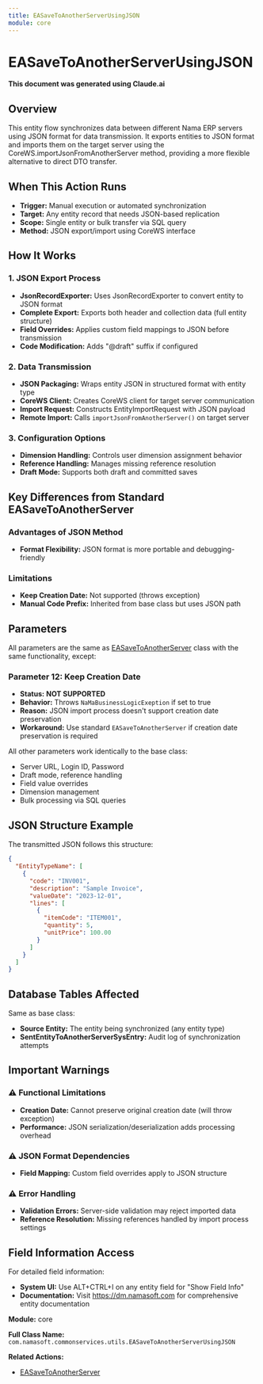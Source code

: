 ```yaml
---
title: EASaveToAnotherServerUsingJSON
module: core
---
```



<div class='entity-flows'>

# EASaveToAnotherServerUsingJSON

**This document was generated using Claude.ai**

## Overview

This entity flow synchronizes data between different Nama ERP servers using JSON format for data transmission. It exports entities to JSON format and imports them on the target server using the CoreWS.importJsonFromAnotherServer method, providing a more flexible alternative to direct DTO transfer.

## When This Action Runs

- **Trigger:** Manual execution or automated synchronization
- **Target:** Any entity record that needs JSON-based replication
- **Scope:** Single entity or bulk transfer via SQL query
- **Method:** JSON export/import using CoreWS interface

## How It Works

### 1. JSON Export Process
- **JsonRecordExporter:** Uses JsonRecordExporter to convert entity to JSON format
- **Complete Export:** Exports both header and collection data (full entity structure)
- **Field Overrides:** Applies custom field mappings to JSON before transmission
- **Code Modification:** Adds "@draft" suffix if configured

### 2. Data Transmission
- **JSON Packaging:** Wraps entity JSON in structured format with entity type
- **CoreWS Client:** Creates CoreWS client for target server communication
- **Import Request:** Constructs EntityImportRequest with JSON payload
- **Remote Import:** Calls `importJsonFromAnotherServer()` on target server

### 3. Configuration Options
- **Dimension Handling:** Controls user dimension assignment behavior
- **Reference Handling:** Manages missing reference resolution
- **Draft Mode:** Supports both draft and committed saves

## Key Differences from Standard EASaveToAnotherServer

### Advantages of JSON Method
- **Format Flexibility:** JSON format is more portable and debugging-friendly

### Limitations
- **Keep Creation Date:** Not supported (throws exception)
- **Manual Code Prefix:** Inherited from base class but uses JSON path

## Parameters

All parameters are the same as [EASaveToAnotherServer](EASaveToAnotherServer.md) class with the same functionality, except:

### Parameter 12: Keep Creation Date
- **Status:** **NOT SUPPORTED**
- **Behavior:** Throws `NaMaBusinessLogicExeption` if set to true
- **Reason:** JSON import process doesn't support creation date preservation
- **Workaround:** Use standard `EASaveToAnotherServer` if creation date preservation is required

All other parameters work identically to the base class:
- Server URL, Login ID, Password
- Draft mode, reference handling
- Field value overrides
- Dimension management
- Bulk processing via SQL queries

## JSON Structure Example

The transmitted JSON follows this structure:
```json
{
  "EntityTypeName": [
    {
      "code": "INV001",
      "description": "Sample Invoice",
      "valueDate": "2023-12-01",
      "lines": [
        {
          "itemCode": "ITEM001",
          "quantity": 5,
          "unitPrice": 100.00
        }
      ]
    }
  ]
}
```

## Database Tables Affected

Same as base class:
- **Source Entity:** The entity being synchronized (any entity type)
- **SentEntityToAnotherServerSysEntry:** Audit log of synchronization attempts

## Important Warnings

### ⚠️ Functional Limitations
- **Creation Date:** Cannot preserve original creation date (will throw exception)
- **Performance:** JSON serialization/deserialization adds processing overhead

### ⚠️ JSON Format Dependencies
- **Field Mapping:** Custom field overrides apply to JSON structure

### ⚠️ Error Handling
- **Validation Errors:** Server-side validation may reject imported data
- **Reference Resolution:** Missing references handled by import process settings

## Field Information Access

For detailed field information:
- **System UI:** Use ALT+CTRL+I on any entity field for "Show Field Info"
- **Documentation:** Visit https://dm.namasoft.com for comprehensive entity documentation

**Module:** core

**Full Class Name:** `com.namasoft.commonservices.utils.EASaveToAnotherServerUsingJSON`

**Related Actions:**
- [EASaveToAnotherServer](EASaveToAnotherServer.md)


</div>

